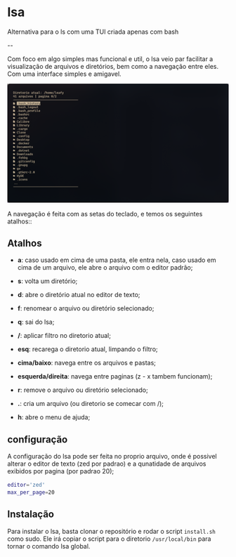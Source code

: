 # lsa
Alternativa para o ls com uma TUI criada apenas com bash

--

Com foco em algo simples mas funcional e util, o lsa veio
par facilitar a visualização de arquivos e diretórios, bem
como a navegação entre eles. Com uma interface simples e amigavel.

![Imagem do lsa](images/img1.png)

A navegação é feita com as setas do teclado, e temos os seguintes atalhos::

## Atalhos

- **a**: caso usado em cima de uma pasta, ele entra nela,
caso usado em cima de um arquivo, ele abre o arquivo com o editor padrão;

- **s**: volta um diretório;

- **d**: abre o diretório atual no editor de texto;

- **f**: renomear o arquivo ou diretório selecionado;

- **q**: sai do lsa;

- **/**: aplicar filtro no diretorio atual;

- **esq**: recarega o diretorio atual, limpando o filtro;

- **cima/baixo**: navega entre os arquivos e pastas;

- **esquerda/direita**: navega entre paginas (z - x tambem funcionam);

- **r**: remove o arquivo ou diretório selecionado;

- **.**: cria um arquivo (ou diretorio se comecar com /);

- **h**: abre o menu de ajuda;

## configuração

A configuração do lsa pode ser feita no proprio arquivo,
onde é possivel alterar o editor de texto (zed por padrao) e a
qunatidade de arquivos exibidos por pagina (por padrao 20);

```bash
editor='zed'
max_per_page=20
```

## Instalação

Para instalar o lsa, basta clonar o repositório e rodar o script
`install.sh` como sudo. Ele irá copiar o script para o diretorio
`/usr/local/bin` para tornar o comando lsa global.
